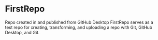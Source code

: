 # FirstRepo
Repo created in and published from GitHub Desktop
FirstRepo serves as a test repo for creating, transforming, and uploading a repo with Git, GitHub Desktop, and Git.
